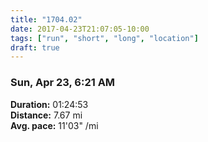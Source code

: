 ```yaml
---
title: "1704.02"
date: 2017-04-23T21:07:05-10:00
tags: ["run", "short", "long", "location"]
draft: true
---
```


### Sun, Apr 23, 6:21 AM

**Duration:** 01:24:53  
**Distance:** 7.67 mi  
**Avg. pace:** 11'03" /mi